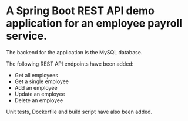 # A Spring Boot REST API demo application for an employee payroll service.
The backend for the application is the MySQL database.

The following REST API endpoints have been added:
- Get all employees
- Get a single employee
- Add an employee
- Update an employee
- Delete an employee

Unit tests, Dockerfile and build script have also been added.